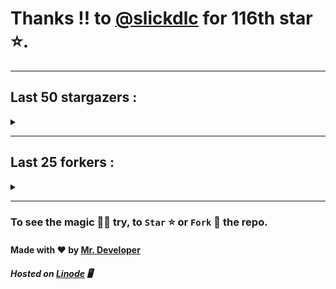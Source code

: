 # Thanks !! to [@slickdlc](https://github.com/slickdlc) for 116th star ⭐.
---

## Last 50 stargazers :
<details><summary></summary>

| No. | Profile Pic | Username | Star Number ⭐ |
| :---: | :---: | :---: | :---: |
| 1. | <img src='https://avatars.githubusercontent.com/u/48918327?v=4'> | [@slickdlc](https://github.com/slickdlc) | 116 |
| 2. | <img src='https://avatars.githubusercontent.com/u/62437567?v=4'> | [@podlejskib](https://github.com/podlejskib) | 115 |
| 3. | <img src='https://avatars.githubusercontent.com/u/24751061?v=4'> | [@nikhilr612](https://github.com/nikhilr612) | 114 |
| 4. | <img src='https://avatars.githubusercontent.com/u/958486?v=4'> | [@karol-depka](https://github.com/karol-depka) | 113 |
| 5. | <img src='https://avatars.githubusercontent.com/u/16950801?v=4'> | [@kbatnij](https://github.com/kbatnij) | 112 |
| 6. | <img src='https://avatars.githubusercontent.com/u/100023533?v=4'> | [@omkar1003](https://github.com/omkar1003) | 111 |
| 7. | <img src='https://avatars.githubusercontent.com/u/140465301?v=4'> | [@Loganromo415](https://github.com/Loganromo415) | 110 |
| 8. | <img src='https://avatars.githubusercontent.com/u/149345650?v=4'> | [@jayhernandez666](https://github.com/jayhernandez666) | 109 |
| 9. | <img src='https://avatars.githubusercontent.com/u/73610922?v=4'> | [@mr-wh1tehat](https://github.com/mr-wh1tehat) | 108 |
| 10. | <img src='https://avatars.githubusercontent.com/u/48980248?v=4'> | [@hybridvamp](https://github.com/hybridvamp) | 107 |
| 11. | <img src='https://avatars.githubusercontent.com/u/43436876?v=4'> | [@caojen](https://github.com/caojen) | 106 |
| 12. | <img src='https://avatars.githubusercontent.com/u/127977316?v=4'> | [@ivan-developer-01](https://github.com/ivan-developer-01) | 105 |
| 13. | <img src='https://avatars.githubusercontent.com/u/5084395?v=4'> | [@tolkonepiu](https://github.com/tolkonepiu) | 104 |
| 14. | <img src='https://avatars.githubusercontent.com/u/63461297?v=4'> | [@prettylittlelies](https://github.com/prettylittlelies) | 103 |
| 15. | <img src='https://avatars.githubusercontent.com/u/69469791?v=4'> | [@taaigo](https://github.com/taaigo) | 102 |
| 16. | <img src='https://avatars.githubusercontent.com/u/93675484?v=4'> | [@Abdullah-coder2013](https://github.com/Abdullah-coder2013) | 101 |
| 17. | <img src='https://avatars.githubusercontent.com/u/90461959?v=4'> | [@realwenura](https://github.com/realwenura) | 100 |
| 18. | <img src='https://avatars.githubusercontent.com/u/86353526?v=4'> | [@KevinNitroG](https://github.com/KevinNitroG) | 99 |
| 19. | <img src='https://avatars.githubusercontent.com/u/117309484?v=4'> | [@gladsonchala](https://github.com/gladsonchala) | 98 |
| 20. | <img src='https://avatars.githubusercontent.com/u/94701539?v=4'> | [@DandyDrop](https://github.com/DandyDrop) | 97 |
| 21. | <img src='https://avatars.githubusercontent.com/u/2102878?v=4'> | [@pascal-hofmann](https://github.com/pascal-hofmann) | 96 |
| 22. | <img src='https://avatars.githubusercontent.com/u/73209315?v=4'> | [@saadman-galib](https://github.com/saadman-galib) | 95 |
| 23. | <img src='https://avatars.githubusercontent.com/u/238114?v=4'> | [@lucciano](https://github.com/lucciano) | 94 |
| 24. | <img src='https://avatars.githubusercontent.com/u/107202816?v=4'> | [@its-truce](https://github.com/its-truce) | 93 |
| 25. | <img src='https://avatars.githubusercontent.com/u/121786009?v=4'> | [@dequate](https://github.com/dequate) | 92 |
| 26. | <img src='https://avatars.githubusercontent.com/u/117648465?v=4'> | [@dkppg2](https://github.com/dkppg2) | 91 |
| 27. | <img src='https://avatars.githubusercontent.com/u/67612593?v=4'> | [@BrydenIsNotSmart](https://github.com/BrydenIsNotSmart) | 90 |
| 28. | <img src='https://avatars.githubusercontent.com/u/45739963?v=4'> | [@didierganthier](https://github.com/didierganthier) | 89 |
| 29. | <img src='https://avatars.githubusercontent.com/u/77569653?v=4'> | [@SamirPaulb](https://github.com/SamirPaulb) | 88 |
| 30. | <img src='https://avatars.githubusercontent.com/u/48348029?v=4'> | [@xIMRANx](https://github.com/xIMRANx) | 87 |
| 31. | <img src='https://avatars.githubusercontent.com/u/55983182?v=4'> | [@yasirarism](https://github.com/yasirarism) | 86 |
| 32. | <img src='https://avatars.githubusercontent.com/u/66245404?v=4'> | [@tovade](https://github.com/tovade) | 85 |
| 33. | <img src='https://avatars.githubusercontent.com/u/81961690?v=4'> | [@dinesh-0602](https://github.com/dinesh-0602) | 84 |
| 34. | <img src='https://avatars.githubusercontent.com/u/89954408?v=4'> | [@SunshroomChan](https://github.com/SunshroomChan) | 83 |
| 35. | <img src='https://avatars.githubusercontent.com/u/109037713?v=4'> | [@Buivanan82](https://github.com/Buivanan82) | 82 |
| 36. | <img src='https://avatars.githubusercontent.com/u/76533278?v=4'> | [@4amparaboy](https://github.com/4amparaboy) | 81 |
| 37. | <img src='https://avatars.githubusercontent.com/u/57042741?v=4'> | [@Woomymy](https://github.com/Woomymy) | 80 |
| 38. | <img src='https://avatars.githubusercontent.com/u/88822116?v=4'> | [@dgigantino](https://github.com/dgigantino) | 79 |
| 39. | <img src='https://avatars.githubusercontent.com/u/53967726?v=4'> | [@supercrafter333](https://github.com/supercrafter333) | 78 |
| 40. | <img src='https://avatars.githubusercontent.com/u/64813399?v=4'> | [@J1b1x](https://github.com/J1b1x) | 77 |
| 41. | <img src='https://avatars.githubusercontent.com/u/26801154?v=4'> | [@CodsXBlastin](https://github.com/CodsXBlastin) | 76 |
| 42. | <img src='https://avatars.githubusercontent.com/u/68734813?v=4'> | [@Dhruv-1608](https://github.com/Dhruv-1608) | 75 |
| 43. | <img src='https://avatars.githubusercontent.com/u/47496465?v=4'> | [@Matze997](https://github.com/Matze997) | 74 |
| 44. | <img src='https://avatars.githubusercontent.com/u/51480483?v=4'> | [@shizotoaster](https://github.com/shizotoaster) | 73 |
| 45. | <img src='https://avatars.githubusercontent.com/u/28113262?v=4'> | [@xISRAPILx](https://github.com/xISRAPILx) | 72 |
| 46. | <img src='https://avatars.githubusercontent.com/u/32965703?v=4'> | [@Ifera](https://github.com/Ifera) | 71 |
| 47. | <img src='https://avatars.githubusercontent.com/u/50779115?v=4'> | [@shanecaf](https://github.com/shanecaf) | 70 |
| 48. | <img src='https://avatars.githubusercontent.com/u/34418030?v=4'> | [@enricoangelon](https://github.com/enricoangelon) | 69 |
| 49. | <img src='https://avatars.githubusercontent.com/u/40790870?v=4'> | [@SpaceLeft](https://github.com/SpaceLeft) | 68 |
| 50. | <img src='https://avatars.githubusercontent.com/u/16628342?v=4'> | [@DelxHQ](https://github.com/DelxHQ) | 67 |

</details>

---

## Last 25 forkers :
<details><summary></summary>

| No. | Profile Pic | Username | Fork Number 🍴 |
| :---: | :---: | :---: | :---: |
| 1. | <img src='https://avatars.githubusercontent.com/u/121696232?v=4'> | [@Yuvi5001](https://github.com/Yuvi5001) | 21 |
| 2. | <img src='https://avatars.githubusercontent.com/u/86344856?v=4'> | [@AmirulAndalib](https://github.com/AmirulAndalib) | 20 |
| 3. | <img src='https://avatars.githubusercontent.com/u/121786009?v=4'> | [@dequate](https://github.com/dequate) | 19 |
| 4. | <img src='https://avatars.githubusercontent.com/u/45739963?v=4'> | [@didierganthier](https://github.com/didierganthier) | 18 |
| 5. | <img src='https://avatars.githubusercontent.com/u/48980248?v=4'> | [@hybridvamp](https://github.com/hybridvamp) | 17 |
| 6. | <img src='https://avatars.githubusercontent.com/u/110144682?v=4'> | [@Jackabu](https://github.com/Jackabu) | 16 |
| 7. | <img src='https://avatars.githubusercontent.com/u/40790870?v=4'> | [@SpaceLeft](https://github.com/SpaceLeft) | 15 |
| 8. | <img src='https://avatars.githubusercontent.com/u/87888078?v=4'> | [@hydrix777](https://github.com/hydrix777) | 14 |
| 9. | <img src='https://avatars.githubusercontent.com/u/106221089?v=4'> | [@ItzKingz](https://github.com/ItzKingz) | 13 |
| 10. | <img src='https://avatars.githubusercontent.com/u/105053471?v=4'> | [@Sharmaps1757](https://github.com/Sharmaps1757) | 12 |
| 11. | <img src='https://avatars.githubusercontent.com/u/100023533?v=4'> | [@omkar1003](https://github.com/omkar1003) | 11 |
| 12. | <img src='https://avatars.githubusercontent.com/u/104765453?v=4'> | [@youssefnasef](https://github.com/youssefnasef) | 10 |
| 13. | <img src='https://avatars.githubusercontent.com/u/105335749?v=4'> | [@spideyboyaman](https://github.com/spideyboyaman) | 9 |
| 14. | <img src='https://avatars.githubusercontent.com/u/60040629?v=4'> | [@JD906](https://github.com/JD906) | 8 |
| 15. | <img src='https://avatars.githubusercontent.com/u/88897873?v=4'> | [@Nobody370](https://github.com/Nobody370) | 7 |
| 16. | <img src='https://avatars.githubusercontent.com/u/96438111?v=4'> | [@Gishankrishka2](https://github.com/Gishankrishka2) | 6 |
| 17. | <img src='https://avatars.githubusercontent.com/u/91558902?v=4'> | [@rk134-hub](https://github.com/rk134-hub) | 5 |
| 18. | <img src='https://avatars.githubusercontent.com/u/20133621?v=4'> | [@NitroFuN](https://github.com/NitroFuN) | 4 |
| 19. | <img src='https://avatars.githubusercontent.com/u/84174959?v=4'> | [@im-Satyendra](https://github.com/im-Satyendra) | 3 |
| 20. | <img src='https://avatars.githubusercontent.com/u/66910428?v=4'> | [@VIKASIND](https://github.com/VIKASIND) | 2 |
| 21. | <img src='https://avatars.githubusercontent.com/u/101307401?v=4'> | [@Tellyfun](https://github.com/Tellyfun) | 1 |
| 22. | <img src='https://avatars.githubusercontent.com/u/102476142?v=4'> | [@hiroultroid93819](https://github.com/hiroultroid93819) | 0 |
| 23. | <img src='https://avatars.githubusercontent.com/u/98212032?v=4'> | [@random772](https://github.com/random772) | -1 |
| 24. | <img src='https://avatars.githubusercontent.com/u/97720718?v=4'> | [@MaheshKmr9](https://github.com/MaheshKmr9) | -2 |
| 25. | <img src='https://avatars.githubusercontent.com/u/85005373?v=4'> | [@HerokuMods](https://github.com/HerokuMods) | -3 |

</details>

---
### To see the magic 🧚‍♂️ try, to `Star` ⭐ or `Fork` 🍴 the repo.
#### Made with ❤️ by [Mr. Developer](https://github.com/MrBotDeveloper)
##### Hosted on [Linode](https://www.linode.com/) 🖥